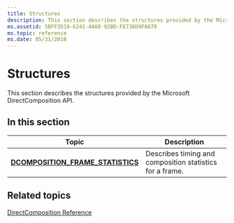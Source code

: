 ```yaml
---
title: Structures
description: This section describes the structures provided by the Microsoft DirectComposition \ 32;API.
ms.assetid: 5BFF3D10-6241-4A68-92BD-FE736D9F6670
ms.topic: reference
ms.date: 05/31/2018
---
```


# Structures

This section describes the structures provided by the Microsoft DirectComposition API.

## In this section



| Topic                                                                               | Description                                                         |
|-------------------------------------------------------------------------------------|---------------------------------------------------------------------|
| [**DCOMPOSITION\_FRAME\_STATISTICS**](/windows/desktop/api/DcompTypes/ns-dcomptypes-dcomposition_frame_statistics)<br/> | Describes timing and composition statistics for a frame.<br/> |



 

## Related topics

<dl> <dt>

[DirectComposition Reference](reference.md)
</dt> </dl>

 

 





